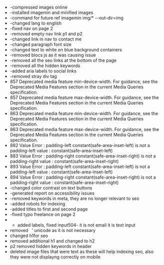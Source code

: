* -compressed images online
* -installed imagemin and minified images 
* -command for future ref imagemin img/* --out-dir=img
* -changed lang to english
* -fixed nav on page 2
* -removed empty nav link p1 and p2
* -changed link in nav to contact me
* -changed paragraph font size
* -changed text to white on blue background containers
* -removed blocs js as it was causing issue
* -removed all the seo links at the bottom of the page
* -removed all the hidden keywords
* -added aria labels to social links
* -removed stray div tag
* 857		Deprecated media feature min-device-width. For guidance, see the Deprecated Media Features section in the current Media Queries specification.
* 857		Deprecated media feature max-device-width. For guidance, see the Deprecated Media Features section in the current Media Queries specification.
* 863		Deprecated media feature min-device-width. For guidance, see the Deprecated Media Features section in the current Media Queries specification.
* 863		Deprecated media feature max-device-width. For guidance, see the Deprecated Media Features section in the current Media Queries specification.
* 882		Value Error : padding-left constant(safe-area-inset-left) is not a padding-left value : constant(safe-area-inset-left)
* 883		Value Error : padding-right constant(safe-area-inset-right) is not a padding-right value : constant(safe-area-inset-right)
* 893		Value Error : padding-left constant(safe-area-inset-left) is not a padding-left value : constant(safe-area-inset-left)
* 894		Value Error : padding-right constant(safe-area-inset-right) is not a padding-right value : constant(safe-area-inset-right)
* -changed color contrast on text buttons
* -generated report on accessibility issues
* -removed keywords in meta, they are no longer relevant to seo
* -added robots for indexing
* -added titles to first and second page
* -fixed typo freelance on page 2
* - added labels, fixed input504- it is not email it is text input
* removed &nbsp; &rsquo; unicode as it is not necessary
* changed h1for seo
* removed additional h1 and changed to h2
* p2 removed hidden keywords in header
* deleted image files that were text as these will help indexing seo, also they were not displayng correctly on mobile